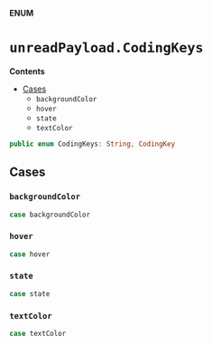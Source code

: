 **ENUM**

# `unreadPayload.CodingKeys`

**Contents**

- [Cases](#cases)
  - `backgroundColor`
  - `hover`
  - `state`
  - `textColor`

```swift
public enum CodingKeys: String, CodingKey
```

## Cases
### `backgroundColor`

```swift
case backgroundColor
```

### `hover`

```swift
case hover
```

### `state`

```swift
case state
```

### `textColor`

```swift
case textColor
```
